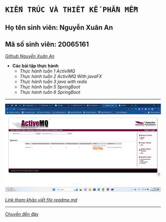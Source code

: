 # `KIẾN TRÚC VÀ THIẾT KẾ PHẦN MỀM`
## Họ tên sinh viên: Nguyễn Xuân An
## Mã số sinh viên: 20065161
*[Github Nguyễn Xuân An](https://github.com/NguyenXuanAn5161)*
- **Các bài tập thực hành**
  - *Thực hành tuần 1 ActiviMQ*
  - *Thực hành tuần 2 ActiviMQ With javaFX*
  - *Thực hành tuần 3 java with redis*
  - *Thực hành tuần 5 SpringBoot*
  - *Thực hành tuần 6 SpringBoot*
***
![Ảnh 1 phần của minh chứng](results/minhchungActiveMQ.png)

*[Link tham khảo viết file readme.md](https://github.com/hocchudong/thuctap032016/blob/master/README.md#taobang)*
***
[Chuyển đến đây](#kiến-trúc-và-thiết-kế-phần-mềm)
